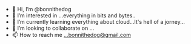 - 👋 Hi, I’m @bonnithedog
- 👀 I’m interested in ...everything in bits and bytes.. 
- 🌱 I’m currently learning everything about cloud...It's hell of a jorney...
- 💞️ I’m looking to collaborate on ...
- 📫 How to reach me ...bonnithedog@gmail.com

<!---
bonnithedog/bonnithedog is a ✨ special ✨ repository because its `README.md` (this file) appears on your GitHub profile.
You can click the Preview link to take a look at your changes.
--->
